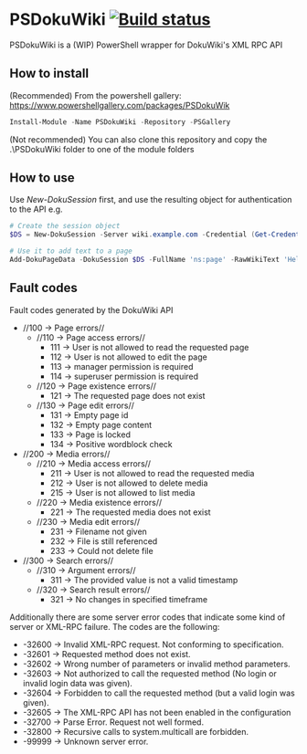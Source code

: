 # PSDokuWiki [![Build status](https://ci.appveyor.com/api/projects/status/n4d47tojqr1gcs54/branch/master?svg=true)](https://ci.appveyor.com/project/AndyDLP/psdokuwiki/branch/master)
PSDokuWiki is a (WIP) PowerShell wrapper for DokuWiki's XML RPC API

## How to install

(Recommended) From the powershell gallery: https://www.powershellgallery.com/packages/PSDokuWik
```powershell
Install-Module -Name PSDokuWiki -Repository -PSGallery
````

(Not recommended) You can also clone this repository and copy the .\PSDokuWiki folder to one of the module folders

## How to use

Use *New-DokuSession* first, and use the resulting object for authentication to the API e.g.

```powershell
# Create the session object
$DS = New-DokuSession -Server wiki.example.com -Credential (Get-Credential) -Unencrypted -SessionMethod Cookie

# Use it to add text to a page
Add-DokuPageData -DokuSession $DS -FullName 'ns:page' -RawWikiText 'Hello World'
````

## Fault codes

Fault codes generated by the DokuWiki API

  * //100 -> Page errors//
    * //110 -> Page access errors//
      * 111 -> User is not allowed to read the requested page
      * 112 -> User is not allowed to edit the page
      * 113 -> manager permission is required
      * 114 -> superuser permission is required
    * //120 -> Page existence errors//
      * 121 -> The requested page does not exist
    * //130 -> Page edit errors//
      * 131 -> Empty page id
      * 132 -> Empty page content
      * 133 -> Page is locked
      * 134 -> Positive wordblock check
  * //200 -> Media errors//
    * //210 -> Media access errors//
      * 211 -> User is not allowed to read the requested media
      * 212 -> User is not allowed to delete media
      * 215 -> User is not allowed to list media
    * //220 -> Media existence errors//
      * 221 -> The requested media does not exist
    * //230 -> Media edit errors//
      * 231 -> Filename not given
      * 232 -> File is still referenced
      * 233 -> Could not delete file
  * //300 -> Search errors//
    * //310 -> Argument errors//
      * 311 -> The provided value is not a valid timestamp
    * //320 -> Search result errors//
      * 321 -> No changes in specified timeframe

Additionally there are some server error codes that indicate some kind of server or XML-RPC failure. The codes are the following:

  * -32600 -> Invalid XML-RPC request. Not conforming to specification.
  * -32601 -> Requested method does not exist.
  * -32602 -> Wrong number of parameters or invalid method parameters.
  * -32603 -> Not authorized to call the requested method (No login or invalid login data was given).
  * -32604 -> Forbidden to call the requested method (but a valid login was given).
  * -32605 -> The XML-RPC API has not been enabled in the configuration
  * -32700 -> Parse Error. Request not well formed.
  * -32800 -> Recursive calls to system.multicall are forbidden.
  * -99999 -> Unknown server error.
